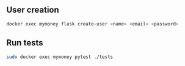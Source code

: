 
## User creation

```bash
docker exec mymoney flask create-user <name> <email> <password>
```

## Run tests

```bash
sudo docker exec mymoney pytest ./tests
```